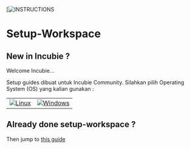 [![INSTRUCTIONS](https://img.shields.io/badge/Instruction-Beta-red.svg?logo=appveyor&style=for-the-badge)

# Setup-Workspace

## New in Incubie ?
Welcome Incubie...

Setup guides dibuat untuk Incubie Community. Silahkan pilih Operating System (OS) yang kalian gunakan :

<table>
  <tr>
    <td>
      <a href="OS/Linux.md">
        <img src="https://img.icons8.com/color/100/000000/linux.png" alt="Linux" />
      </a>
    </td>
    <td>
      <a href="OS/Windows.md">
        <img src="https://img.icons8.com/color/100/000000/windows8.png" alt="Windows">
      </a>
    </td>
  </tr>
</table>

## Already done setup-workspace ?
Then jump to [this guide](git-setup/git-setup.md)
